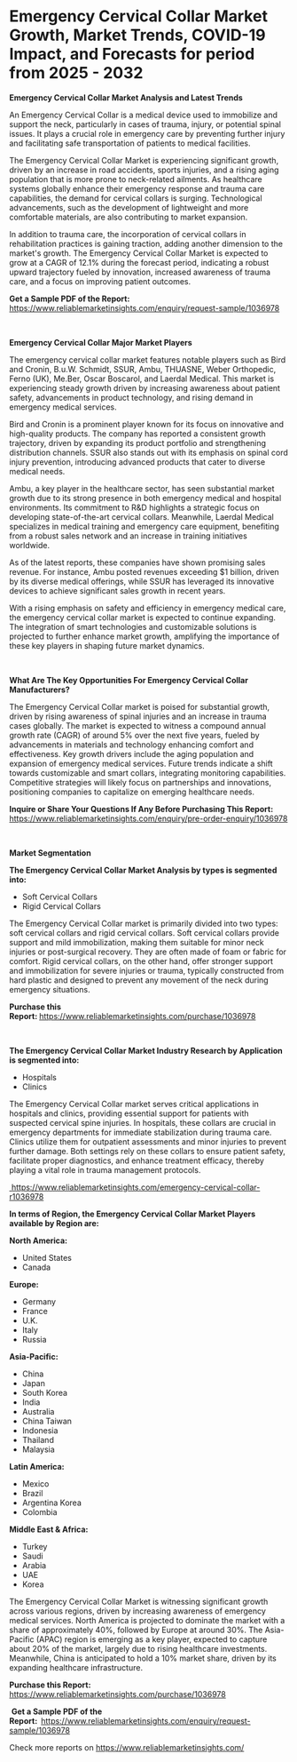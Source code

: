 <p><h1>Emergency Cervical Collar Market Growth, Market Trends, COVID-19 Impact, and Forecasts for period from 2025 - 2032</h1></p><p><strong>Emergency Cervical Collar Market Analysis and Latest Trends</strong></p>
<p><p>An Emergency Cervical Collar is a medical device used to immobilize and support the neck, particularly in cases of trauma, injury, or potential spinal issues. It plays a crucial role in emergency care by preventing further injury and facilitating safe transportation of patients to medical facilities.</p><p>The Emergency Cervical Collar Market is experiencing significant growth, driven by an increase in road accidents, sports injuries, and a rising aging population that is more prone to neck-related ailments. As healthcare systems globally enhance their emergency response and trauma care capabilities, the demand for cervical collars is surging. Technological advancements, such as the development of lightweight and more comfortable materials, are also contributing to market expansion.</p><p>In addition to trauma care, the incorporation of cervical collars in rehabilitation practices is gaining traction, adding another dimension to the market's growth. The Emergency Cervical Collar Market is expected to grow at a CAGR of 12.1% during the forecast period, indicating a robust upward trajectory fueled by innovation, increased awareness of trauma care, and a focus on improving patient outcomes.</p></p>
<p><strong>Get a Sample PDF of the Report:&nbsp;</strong> <a href="https://www.reliablemarketinsights.com/enquiry/request-sample/1036978?utm_campaign=2636&utm_medium=2&utm_source=Github&utm_content=ia&utm_term=21032025&utm_id=emergency-cervical-collar">https://www.reliablemarketinsights.com/enquiry/request-sample/1036978</a></p>
<p>&nbsp;</p>
<p><strong>Emergency Cervical Collar Major Market Players</strong></p>
<p><p>The emergency cervical collar market features notable players such as Bird and Cronin, B.u.W. Schmidt, SSUR, Ambu, THUASNE, Weber Orthopedic, Ferno (UK), Me.Ber, Oscar Boscarol, and Laerdal Medical. This market is experiencing steady growth driven by increasing awareness about patient safety, advancements in product technology, and rising demand in emergency medical services.</p><p>Bird and Cronin is a prominent player known for its focus on innovative and high-quality products. The company has reported a consistent growth trajectory, driven by expanding its product portfolio and strengthening distribution channels. SSUR also stands out with its emphasis on spinal cord injury prevention, introducing advanced products that cater to diverse medical needs.</p><p>Ambu, a key player in the healthcare sector, has seen substantial market growth due to its strong presence in both emergency medical and hospital environments. Its commitment to R&D highlights a strategic focus on developing state-of-the-art cervical collars. Meanwhile, Laerdal Medical specializes in medical training and emergency care equipment, benefiting from a robust sales network and an increase in training initiatives worldwide.</p><p>As of the latest reports, these companies have shown promising sales revenue. For instance, Ambu posted revenues exceeding $1 billion, driven by its diverse medical offerings, while SSUR has leveraged its innovative devices to achieve significant sales growth in recent years.</p><p>With a rising emphasis on safety and efficiency in emergency medical care, the emergency cervical collar market is expected to continue expanding. The integration of smart technologies and customizable solutions is projected to further enhance market growth, amplifying the importance of these key players in shaping future market dynamics.</p></p>
<p>&nbsp;</p>
<p><strong>What Are The Key Opportunities For Emergency Cervical Collar Manufacturers?</strong></p>
<p><p>The Emergency Cervical Collar market is poised for substantial growth, driven by rising awareness of spinal injuries and an increase in trauma cases globally. The market is expected to witness a compound annual growth rate (CAGR) of around 5% over the next five years, fueled by advancements in materials and technology enhancing comfort and effectiveness. Key growth drivers include the aging population and expansion of emergency medical services. Future trends indicate a shift towards customizable and smart collars, integrating monitoring capabilities. Competitive strategies will likely focus on partnerships and innovations, positioning companies to capitalize on emerging healthcare needs.</p></p>
<p><strong>Inquire or Share Your Questions If Any Before Purchasing This Report:</strong> <a href="https://www.reliablemarketinsights.com/enquiry/pre-order-enquiry/1036978?utm_campaign=2636&utm_medium=2&utm_source=Github&utm_content=ia&utm_term=21032025&utm_id=emergency-cervical-collar">https://www.reliablemarketinsights.com/enquiry/pre-order-enquiry/1036978</a></p>
<p>&nbsp;</p>
<p><strong>Market Segmentation</strong></p>
<p><strong>The Emergency Cervical Collar Market Analysis by types is segmented into:</strong></p>
<p><ul><li>Soft Cervical Collars</li><li>Rigid Cervical Collars</li></ul></p>
<p><p>The Emergency Cervical Collar market is primarily divided into two types: soft cervical collars and rigid cervical collars. Soft cervical collars provide support and mild immobilization, making them suitable for minor neck injuries or post-surgical recovery. They are often made of foam or fabric for comfort. Rigid cervical collars, on the other hand, offer stronger support and immobilization for severe injuries or trauma, typically constructed from hard plastic and designed to prevent any movement of the neck during emergency situations.</p></p>
<p><strong>Purchase this Report:&nbsp;</strong><a href="https://www.reliablemarketinsights.com/purchase/1036978?utm_campaign=2636&utm_medium=2&utm_source=Github&utm_content=ia&utm_term=21032025&utm_id=emergency-cervical-collar">https://www.reliablemarketinsights.com/purchase/1036978</a></p>
<p>&nbsp;</p>
<p><strong>The Emergency Cervical Collar Market Industry Research by Application is segmented into:</strong></p>
<p><ul><li>Hospitals</li><li>Clinics</li></ul></p>
<p><p>The Emergency Cervical Collar market serves critical applications in hospitals and clinics, providing essential support for patients with suspected cervical spine injuries. In hospitals, these collars are crucial in emergency departments for immediate stabilization during trauma care. Clinics utilize them for outpatient assessments and minor injuries to prevent further damage. Both settings rely on these collars to ensure patient safety, facilitate proper diagnostics, and enhance treatment efficacy, thereby playing a vital role in trauma management protocols.</p></p>
<p><a href="https://www.reliablemarketinsights.com/emergency-cervical-collar-r1036978?utm_campaign=2636&utm_medium=2&utm_source=Github&utm_content=ia&utm_term=21032025&utm_id=emergency-cervical-collar">&nbsp;https://www.reliablemarketinsights.com/emergency-cervical-collar-r1036978</a></p>
<p><strong>In terms of Region, the Emergency Cervical Collar Market Players available by Region are:</strong></p>
<p>
    <p> <strong> North America: </strong>
        <ul>
            <li>United States</li>
            <li>Canada</li>
        </ul>
        </p> 
    <p> <strong> Europe: </strong>
        <ul>
            <li>Germany</li>
            <li>France</li>
            <li>U.K.</li>
            <li>Italy</li>
            <li>Russia</li>
        </ul>
        </p> 
    <p> <strong> Asia-Pacific: </strong>
        <ul>
            <li>China</li>
            <li>Japan</li>
            <li>South Korea</li>
            <li>India</li>
            <li>Australia</li>
            <li>China Taiwan</li>
            <li>Indonesia</li>
            <li>Thailand</li>
            <li>Malaysia</li>
        </ul>
        </p> 
    <p> <strong> Latin America: </strong>
        <ul>
            <li>Mexico</li>
            <li>Brazil</li>
            <li>Argentina Korea</li>
            <li>Colombia</li>
        </ul>
        </p> 
    <p> <strong> Middle East & Africa: </strong>
        <ul>
            <li>Turkey</li>
            <li>Saudi</li>
            <li>Arabia</li>
            <li>UAE</li>
            <li>Korea</li>
        </ul>
    </p>
    </p>
<p><p>The Emergency Cervical Collar Market is witnessing significant growth across various regions, driven by increasing awareness of emergency medical services. North America is projected to dominate the market with a share of approximately 40%, followed by Europe at around 30%. The Asia-Pacific (APAC) region is emerging as a key player, expected to capture about 20% of the market, largely due to rising healthcare investments. Meanwhile, China is anticipated to hold a 10% market share, driven by its expanding healthcare infrastructure.</p></p>
<p><strong>Purchase this Report: </strong><a href="https://www.reliablemarketinsights.com/purchase/1036978?utm_campaign=2636&utm_medium=2&utm_source=Github&utm_content=ia&utm_term=21032025&utm_id=emergency-cervical-collar">https://www.reliablemarketinsights.com/purchase/1036978</a></p>
<p>&nbsp;<strong>Get a Sample PDF of the Report:&nbsp;&nbsp;</strong><a href="https://www.reliablemarketinsights.com/enquiry/request-sample/1036978?utm_campaign=2636&utm_medium=2&utm_source=Github&utm_content=ia&utm_term=21032025&utm_id=emergency-cervical-collar">https://www.reliablemarketinsights.com/enquiry/request-sample/1036978</a></p>
<p><strong></strong></p>
<p>Check more reports on <a href="https://www.reliablemarketinsights.com/?utm_campaign=2636&utm_medium=2&utm_source=Github&utm_content=ia&utm_term=21032025&utm_id=emergency-cervical-collar">https://www.reliablemarketinsights.com/</a></p>